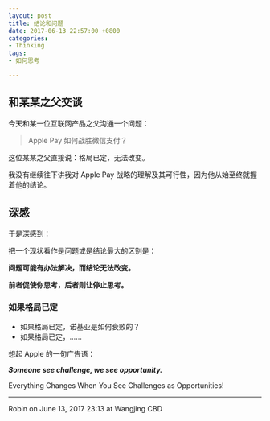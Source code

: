 ```yaml
---
layout: post
title: 结论和问题
date: 2017-06-13 22:57:00 +0800
categories:
- Thinking
tags:
- 如何思考

---
```


## 和某某之父交谈

今天和某一位互联网产品之父沟通一个问题：

> Apple Pay 如何战胜微信支付？

这位某某之父直接说：格局已定，无法改变。

我没有继续往下讲我对 Apple Pay 战略的理解及其可行性，因为他从始至终就握着他的结论。

## 深感

于是深感到：

把一个现状看作是问题或是结论最大的区别是：

**问题可能有办法解决，而结论无法改变。**

**前者促使你思考，后者则让停止思考。**

### 如果格局已定

- 如果格局已定，诺基亚是如何衰败的？
- 如果格局已定，......

想起 Apple 的一句广告语：

***Someone see challenge, we see opportunity.***

Everything Changes When You See Challenges as Opportunities!

----

Robin on June 13, 2017 23:13 at Wangjing CBD